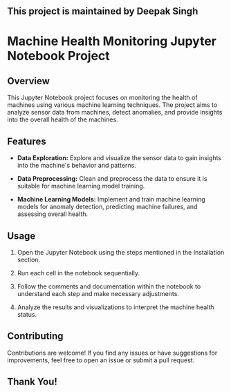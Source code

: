 ## This project is maintained by Deepak Singh

# Machine Health Monitoring Jupyter Notebook Project

## Overview

This Jupyter Notebook project focuses on monitoring the health of machines using various machine learning techniques. The project aims to analyze sensor data from machines, detect anomalies, and provide insights into the overall health of the machines.

## Features

- **Data Exploration:** Explore and visualize the sensor data to gain insights into the machine's behavior and patterns.

- **Data Preprocessing:** Clean and preprocess the data to ensure it is suitable for machine learning model training.

- **Machine Learning Models:** Implement and train machine learning models for anomaly detection, predicting machine failures, and assessing overall health.

## Usage

1. Open the Jupyter Notebook using the steps mentioned in the Installation section.

2. Run each cell in the notebook sequentially.

3. Follow the comments and documentation within the notebook to understand each step and make necessary adjustments.

4. Analyze the results and visualizations to interpret the machine health status.

## Contributing

Contributions are welcome! If you find any issues or have suggestions for improvements, feel free to open an issue or submit a pull request.

## Thank You!
